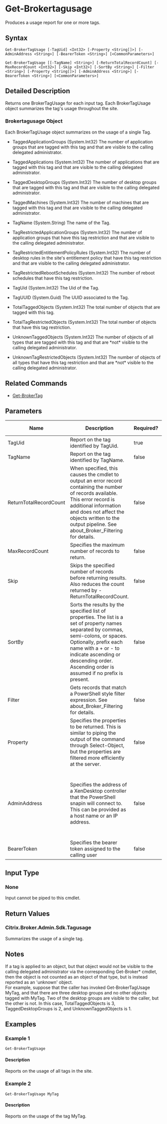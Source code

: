 ﻿
# Get-Brokertagusage
Produces a usage report for one or more tags.
## Syntax
```
Get-BrokerTagUsage [-TagUid] <Int32> [-Property <String[]>] [-AdminAddress <String>] [-BearerToken <String>] [<CommonParameters>]

Get-BrokerTagUsage [[-TagName] <String>] [-ReturnTotalRecordCount] [-MaxRecordCount <Int32>] [-Skip <Int32>] [-SortBy <String>] [-Filter <String>] [-Property <String[]>] [-AdminAddress <String>] [-BearerToken <String>] [<CommonParameters>]
```
## Detailed Description
Returns one BrokerTagUsage for each input tag. Each BrokerTagUsage object summarizes the tag's usage throughout the site.


### Brokertagusage Object
Each BrokerTagUsage object summarizes on the usage of a single Tag.


  * TaggedApplicationGroups (System.Int32) The number of application groups that are tagged with this tag and that are visible to the calling delegated administrator.

  * TaggedApplications (System.Int32) The number of applications that are tagged with this tag and that are visible to the calling delegated administrator.

  * TaggedDesktopGroups (System.Int32) The number of desktop groups that are tagged with this tag and that are visible to the calling delegated administrator.

  * TaggedMachines (System.Int32) The number of machines that are tagged with this tag and that are visible to the calling delegated administrator.

  * TagName (System.String) The name of the Tag.

  * TagRestrictedApplicationGroups (System.Int32) The number of application groups that have this tag restriction and that are visible to the calling delegated administrator.

  * TagRestrictedEntitlementPolicyRules (System.Int32) The number of desktop rules in the site's entitlement policy that have this tag restriction and that are visible to the calling delegated administrator.

  * TagRestrictedRebootSchedules (System.Int32) The number of reboot schedules that have this tag restriction.

  * TagUid (System.Int32) The Uid of the Tag.

  * TagUUID (System.Guid) The UUID associated to the Tag.

  * TotalTaggedObjects (System.Int32) The total number of objects that are tagged with this tag.

  * TotalTagRestrictedObjects (System.Int32) The total number of objects that have this tag restriction.

  * UnknownTaggedObjects (System.Int32) The number of objects of all types that are tagged with this tag and that are \*not\* visible to the calling delegated administrator.

  * UnknownTagRestrictedObjects (System.Int32) The number of objects of all types that have this tag restriction and that are \*not\* visible to the calling delegated administrator.


## Related Commands

* [Get-BrokerTag](../Get-BrokerTag/)
## Parameters
| Name   | Description | Required? | Pipeline Input | Default Value |
| --- | --- | --- | --- | --- |
| TagUid | Report on the tag identified by TagUid. | true | false |  |
| TagName | Report on the tag identified by TagName. | false | false |  |
| ReturnTotalRecordCount | When specified, this causes the cmdlet to output an error record containing the number of records available. This error record is additional information and does not affect the objects written to the output pipeline. See about\_Broker\_Filtering for details. | false | false | False |
| MaxRecordCount | Specifies the maximum number of records to return. | false | false | 250 |
| Skip | Skips the specified number of records before returning results. Also reduces the count returned by -ReturnTotalRecordCount. | false | false | 0 |
| SortBy | Sorts the results by the specified list of properties. The list is a set of property names separated by commas, semi-colons, or spaces. Optionally, prefix each name with a + or - to indicate ascending or descending order. Ascending order is assumed if no prefix is present. | false | false | The default sort order is by name or unique identifier. |
| Filter | Gets records that match a PowerShell style filter expression. See about\_Broker\_Filtering for details. | false | false |  |
| Property | Specifies the properties to be returned. This is similar to piping the output of the command through Select-Object, but the properties are filtered more efficiently at the server. | false | false |  |
| AdminAddress | Specifies the address of a XenDesktop controller that the PowerShell snapin will connect to. This can be provided as a host name or an IP address. | false | false | Localhost. Once a value is provided by any cmdlet, this value will become the default. |
| BearerToken | Specifies the bearer token assigned to the calling user | false | false |  |

## Input Type

### None
Input cannot be piped to this cmdlet.
## Return Values

### Citrix.Broker.Admin.Sdk.Tagusage
Summarizes the usage of a single tag.
## Notes
If a tag is applied to an object, but that object would not be visible to the calling delegated administrator via the corresponding Get-Broker\* cmdlet, then the object is not counted as an object of that type, but is instead reported as an 'unknown' object.<br>    For example, suppose that the caller has invoked Get-BrokerTagUsage MyTag, and that there are three desktop groups and no other objects tagged with MyTag. Two of the desktop groups are visible to the caller, but the other is not. In this case, TotalTaggedObjects is 3, TaggedDesktopGroups is 2, and UnknownTaggedObjects is 1.
## Examples

### Example 1
```
Get-BrokerTagUsage
```
#### Description
Reports on the usage of all tags in the site.
### Example 2
```
Get-BrokerTagUsage MyTag
```
#### Description
Reports on the usage of the tag MyTag.
